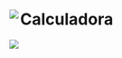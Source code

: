 <div>
  <h1>
    Calculadora
    <img align="left" src="https://user-images.githubusercontent.com/83666455/211348796-b37eaad2-0c0d-4466-87a0-5c57cb06ea30.png" />
  </h1>
  <img src="http://img.shields.io/static/v1?label=STATUS&message=EM%20DESENVOLVIMENTO&color=RED&style=for-the-badge" />
</div>
